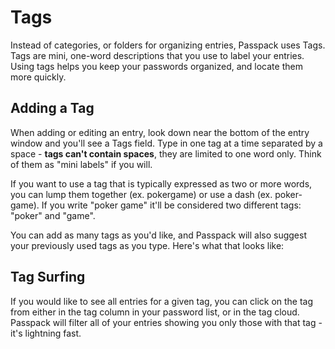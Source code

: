 # Tags

Instead of categories, or folders for organizing entries, Passpack uses Tags. Tags are mini, one-word descriptions that you use to label your entries. Using tags helps you keep your passwords organized, and locate them more quickly.

## Adding a Tag

When adding or editing an entry, look down near the bottom of the entry window and you'll see a Tags field. Type in one tag at a time separated by a space - **tags can't contain spaces**, they are limited to one word only. Think of them as "mini labels" if you will.

If you want to use a tag that is typically expressed as two or more words, you can lump them together \(ex. pokergame\) or use a dash \(ex. poker-game\). If you write "poker game" it'll be considered two different tags: "poker" and "game".

You can add as many tags as you'd like, and Passpack will also suggest your previously used tags as you type. Here's what that looks like:

## Tag Surfing

If you would like to see all entries for a given tag, you can click on the tag from either in the tag column in your password list, or in the tag cloud. Passpack will filter all of your entries showing you only those with that tag - it's lightning fast.



